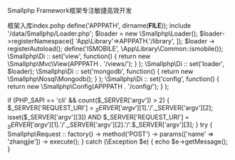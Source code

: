 Smallphp Framework框架专注敏捷高效开发

框架入库index.pohp
define('APPPATH', dirname(__FILE__));
include '/data/Smallphp/Loader.php';
$loader = new \Smallphp\Loader();
$loader->registerNamespace([
	'App\Library'=>APPPATH.'/library',
]);
$loader -> registerAutoload();
define('ISMOBILE', \App\Library\Common::ismobile());
\Smallphp\Di :: set('view', function() {
		return new \Smallphp\Mvc\View(APPPATH . '/views/');
	} 
	);
\Smallphp\Di :: set('loader', $loader);
\Smallphp\Di :: set('mongodb', function() {
		return new \Smallphp\Nosql\Mongodb();
	} 
	);
\Smallphp\Di :: set('config', function() {
		return new \Smallphp\Config(APPPATH . '/config/');
	} 
	);

if (PHP_SAPI == 'cli' && count($_SERVER['argv']) > 2) {
	$_SERVER['REQUEST_URI'] = $_SERVER['argv'][1].'/'.$_SERVER['argv'][2];
	isset($_SERVER['argv'][3]) AND $_SERVER['REQUEST_URI'] = $_SERVER['argv'][1].'/'.$_SERVER['argv'][2].'/'.$_SERVER['argv'][3];
}
try {
	Smallphp\Request :: factory() -> method('POST') -> params(['name' => 'zhangjie']) -> execute();
} catch (\Exception $e) {
	echo $e->getMessage();
}